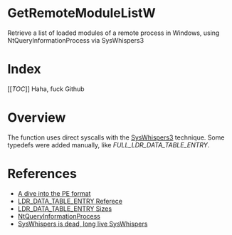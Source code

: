 # GetRemoteModuleListW
Retrieve a list of loaded modules of a remote process in Windows, using NtQueryInformationProcess via SysWhispers3
# Index 
[[_TOC_]] Haha, fuck Github
# Overview
The function uses direct syscalls with the [SysWhispers3](https://github.com/klezVirus/SysWhispers3) technique. Some typedefs were added manually, like *FULL_LDR_DATA_TABLE_ENTRY*.
# References
* [A dive into the PE format](https://web.archive.org/web/20240728163045/https://0xrick.github.io/win-internals/pe8/)
* [LDR_DATA_TABLE_ENTRY Referece](https://web.archive.org/web/20240728174834/https://www.nirsoft.net/kernel_struct/vista/LDR_DATA_TABLE_ENTRY.html)
* [LDR_DATA_TABLE_ENTRY Sizes](https://web.archive.org/web/20240728163212/https://www.geoffchappell.com/studies/windows/km/ntoskrnl/inc/api/ntldr/ldr_data_table_entry.htm)
* [NtQueryInformationProcess](https://learn.microsoft.com/en-us/windows/win32/api/winternl/nf-winternl-ntqueryinformationprocess)
* [SysWhispers is dead, long live SysWhispers](https://web.archive.org/web/20240728163419/https://klezvirus.github.io/RedTeaming/AV_Evasion/NoSysWhisper/)
